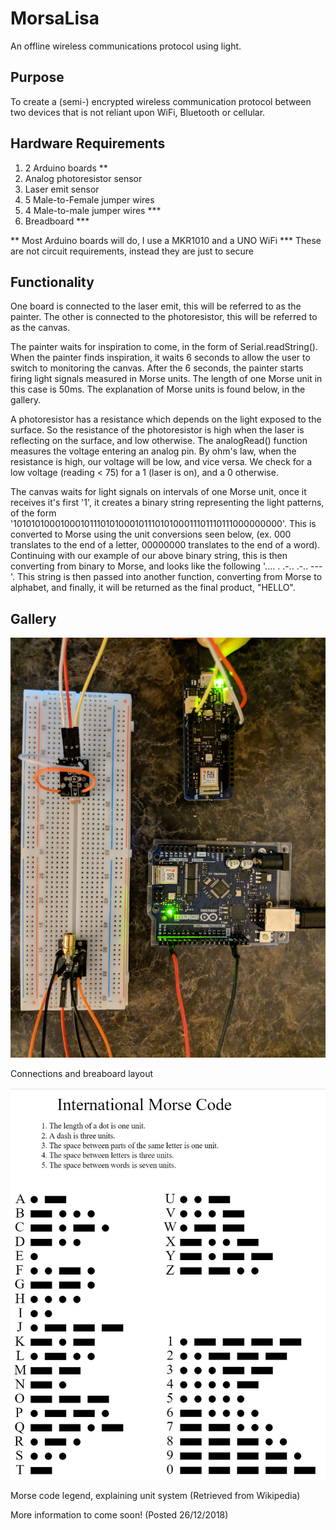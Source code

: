 # MorsaLisa
An offline wireless communications protocol using light.
## Purpose
To create a (semi-) encrypted wireless communication protocol between two devices that is not reliant upon WiFi, Bluetooth or cellular.

## Hardware Requirements
1. 2 Arduino boards **
2. Analog photoresistor sensor
3. Laser emit sensor
4. 5 Male-to-Female jumper wires
5. 4 Male-to-male jumper wires ***
6. Breadboard ***

** Most Arduino boards will do, I use a MKR1010 and a UNO WiFi
*** These are not circuit requirements, instead they are just to secure  

## Functionality
One board is connected to the laser emit, this will be referred to as the painter. The other is connected to the photoresistor, this will be referred to as the canvas.

The painter waits for inspiration to come, in the form of Serial.readString(). When the painter finds inspiration, it waits 6 seconds to allow the user to switch to monitoring the canvas. After the 6 seconds, the painter starts firing light signals measured in Morse units. The length of one Morse unit in this case is 50ms. The explanation of Morse units is found below, in the gallery.

A photoresistor has a resistance which depends on the light exposed to the surface. So the resistance of the photoresistor is high when the laser is reflecting on the surface, and low otherwise. The analogRead() function measures the voltage entering an analog pin. By ohm's law, when the resistance is high, our voltage will be low, and vice versa. We check for a low voltage (reading < 75) for a 1 (laser is on), and a 0 otherwise.

The canvas waits for light signals on intervals of one Morse unit, once it receives it's first '1', it creates a binary string representing the light patterns, of the form '1010101000100010111010100010111010100011101110111000000000'. This is converted to Morse using the unit conversions seen below, (ex. 000 translates to the end of a letter, 00000000 translates to the end of a word). Continuing with our example of our above binary string, this is then converting from binary to Morse, and looks like the following '.... . .-.. .-.. ---'. This string is then passed into another function, converting from Morse to alphabet, and finally, it will be returned as the final product, "HELLO".

## Gallery
![alt text](https://raw.githubusercontent.com/RohitKochhar/MorsaLisa/master/Public/Images/BreadboardLayout.jpg)

Connections and breaboard layout

![alt text](https://raw.githubusercontent.com/RohitKochhar/MorsaLisa/master/Public/Images/MorseLegend.JPG)

Morse code legend, explaining unit system (Retrieved from Wikipedia)

More information to come soon! (Posted 26/12/2018)
